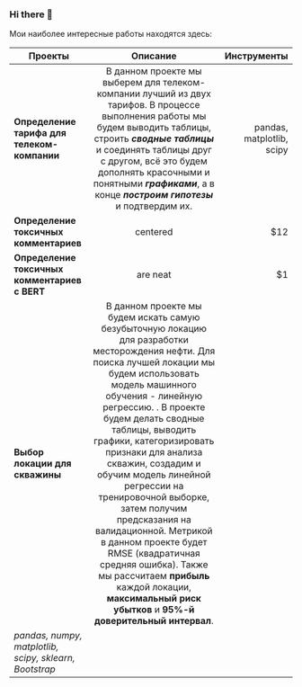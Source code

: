 ### Hi there 👋

<!--
**GalinaDaub/GalinaDaub** is a ✨ _special_ ✨ repository because its `README.md` (this file) appears on your GitHub profile.

Here are some ideas to get you started:

- 🔭 I’m currently working on ...
- 🌱 I’m currently learning ...
- 👯 I’m looking to collaborate on ...
- 🤔 I’m looking for help with ...
- 💬 Ask me about ...
- 📫 How to reach me: ...
- 😄 Pronouns: ...
- ⚡ Fun fact: ...
-->

Мои наиболее интересные работы находятся здесь:

| Проекты       | Описание      | Инструменты  |
| ------------- |:-------------:| ------------:|
| **Определение тарифа для телеком-компании** | В данном проекте мы выберем для телеком-компании лучший из двух тарифов. В процессе выполнения работы мы будем выводить таблицы, строить ***сводные таблицы*** и соединять таблицы друг с другом, всё это будем дополнять красочными и понятными ***графиками***, а в конце ***построим гипотезы*** и подтвердим их. | pandas, matplotlib, scipy |
| **Определение токсичных комментариев**    | centered      |   $12        |
| **Определение токсичных комментариев с BERT** | are neat      |    $1        |
| **Выбор локации для скважины** | В данном проекте мы будем искать самую безубыточную локацию для разработки месторождения нефти. Для поиска лучшей локации мы будем использовать модель машинного обучения - линейную регрессию. . В проекте будем делать сводные таблицы, выводить графики, категоризировать признаки для анализа скважин, создадим и обучим модель линейной регрессии на тренировочной выборке, затем получим предсказания на валидационной. Метрикой в данном проекте будет RMSE (квадратичная средняя ошибка). Также мы рассчитаем **прибыль** каждой локации, **максимальный риск убытков** и **95%-й доверительный интервал**. 
 | *pandas, numpy, matplotlib, scipy, sklearn, Bootstrap*     |

